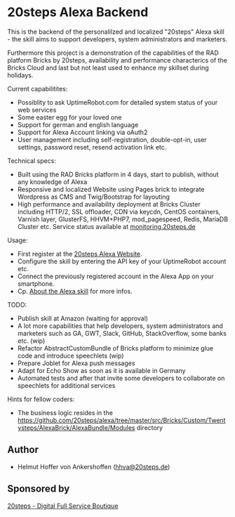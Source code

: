 20steps Alexa Backend
=====================

This is the backend of the personalilzed and localized "20steps" Alexa skill - the skill aims to support developers, system administrators and marketers.

Furthermore this project is a demonstration of the capabilities of the RAD platform Bricks by 20steps, availability and performance characterics of the Bricks Cloud and last but not least used to enhance my skillset during holidays.

Current capabilitites:
* Possiblity to ask UptimeRobot.com for detailed system status of your web services
* Some easter egg for your loved one
* Support for german and english language
* Support for Alexa Account linking via oAuth2
* User management including self-registration, double-opt-in, user settings, password reset, resend activation link etc.

Technical specs:
* Built using the RAD Bricks platform in 4 days, start to publish, without any knowledge of Alexa
* Responsive and localized Website using Pages brick to integrate Wordpress as CMS and Twig/Bootstrap for layouting
* High performance and availability deployment at Bricks Cluster including HTTP/2, SSL offloader, CDN via keycdn, CentOS containers, Varnish layer, GlusterFS, HHVM+PHP7, mod_pagespeed, Redis, MariaDB Cluster etc. Service status available at <a href="https://monitoring.20steps.de">monitoring.20steps.de</a>

Usage:
* First register at the <a href="https://alexa.20steps.de">20steps Alexa Website</a>.
* Configure the skill by entering the API key of your UptimeRobot account etc.
* Connect the previously registered account in the Alexa App on your smartphone.
* Cp. <a href="https://alexa.20steps.de/en/c/about-the-alexa-skill">About the Alexa skill</a> for more infos.

TODO:
* Publish skill at Amazon (waiting for approval)
* A lot more capabilities that help developers, system administrators and marketers such as GA, GWT, Slack, GitHub, StackOverflow, some banks etc. (wip)
* Refactor AbstractCustomBundle of Bricks platform to minimize glue code and introduce speechlets (wip)
* Prepare Joblet for Alexa push messages
* Adapt for Echo Show as soon as it is available in Germany
* Automated tests and after that invite some developers to collaborate on speechlets for additional services

Hints for fellow coders:
* The business logic resides in the https://github.com/20steps/alexa/tree/master/src/Bricks/Custom/Twentysteps/AlexaBrick/AlexaBundle/Modules directory

## Author

* Helmut Hoffer von Ankershoffen (hhva@20steps.de)

## Sponsored by
<a href="https://20steps.de">20steps - Digital Full Service Boutique</a>

[1]:  https://github.com/20steps/bricks-installer
[2]:  https://symfony.com/
[3]:  https://api-platform.com/
[4]:  https://wordpress.org/
[5]:  http://lucene.apache.org/solr/
[6]:  https://angularjs.org/
[7]:  https://ionicframework.com/
[8]:  https://packagist.org/
[9]:  https://20steps.de

[20]:  https://symfony.com/doc/current/bundles/SensioFrameworkExtraBundle/index.html
[21]:  https://symfony.com/doc/3.2/doctrine.html
[22]:  https://symfony.com/doc/3.2/templating.html
[23]:  https://symfony.com/doc/3.2/security.html
[24]:  https://symfony.com/doc/3.2/email.html
[25]:  https://symfony.com/doc/3.2/logging.html
[26]:  https://symfony.com/doc/3.2/assetic/asset_management.html
[27]:  https://symfony.com/doc/current/bundles/SensioGeneratorBundle/index.html

